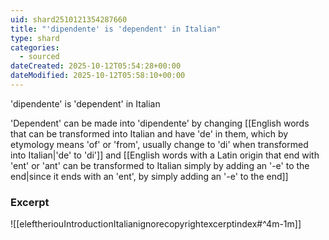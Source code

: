 ```yaml
---
uid: shard2510121354287660
title: "'dipendente' is 'dependent' in Italian"
type: shard
categories:
  - sourced
dateCreated: 2025-10-12T05:54:28+00:00
dateModified: 2025-10-12T05:58:10+00:00
---
```

'dipendente' is 'dependent' in Italian

'Dependent' can be made into 'dipendente' by changing [[English words that can be transformed into Italian and have 'de' in them, which by etymology means 'of' or 'from', usually change to 'di' when transformed into Italian|'de' to 'di']] and [[English words with a Latin origin that end with 'ent' or 'ant' can be transformed to Italian simply by adding an '-e' to the end|since it ends with an 'ent', by simply adding an '-e' to the end]]

### Excerpt
![[eleftheriouIntroductionItalianignorecopyrightexcerptindex#^4m-1m]]